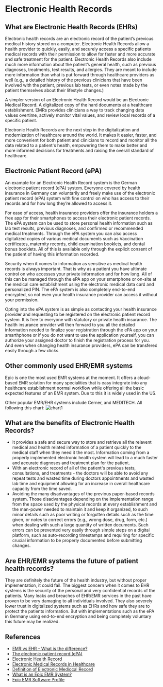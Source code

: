 # Electronic Health Records

## What are Electronic Health Records (EHRs)
Electronic health records are an electronic record of the patient’s previous medical history stored on a computer. Electronic Health Records allow a health provider to quickly, easily, and securely access a specific patients medical records with their permission to allow for faster and more accurate and safe treatment for the patient. Electronic Health Records also include much more information about the patient’s general health, such as previous diagnoses, treatments, test results, and allergies. They are meant to include more information than what is put forward through healthcare providers as well (e.g., a detailed history of the previous clinicians that have been involved with the patient, previous lab tests, or even notes made by the patient themselves about their lifestyle changes.)

A simpler version of an Electronic Health Record would be an Electronic Medical Record. A digitalized copy of the hard documents at a healthcare establishment. EMRs provides clinicians a way to track changing data values overtime, actively monitor vital values, and review local records of a specific patient.

Electronic Health Records are the next step in the digitalization and modernization of healthcare around the world. It makes it easier, faster, and more convenient for both patient and clinicians to record and monitor all the data related to a patient's health, empowering them to make better and more informed decisions for treatments and raising the overall standard of healthcare. 

## Electronic Patient Record (ePA)
An example for an Electronic Health Record system is the German electronic patient record (ePA) system. Everyone covered by health insurance in Germany can voluntarily and freely make use of the electronic patient record (ePA) system with fine control on who has access to their records and for how long they’re allowed to access it.

For ease of access, health insurance providers offer the insurance holders a free app for their smartphones to access their electronic patient records. The ePA system can be used to store personal health information such as lab test results, previous diagnoses, and confirmed or recommended medical treatments. Through the ePA system you can also access digitalized copies of various medical documents such as Vaccination certificates, maternity records, child examination booklets, and dental bonus booklets. All of this is available only through the explicit consent of the patient of having this information recorded.

Security when it comes to information as sensitive as medical health records is always important. That is why as a patient you have ultimate control on who accesses your private information and for how long. All of this can be managed through the ePA app on your smartphone or on-site at the medical care establishment using the electronic medical data card and personalized PIN. The ePA system is also completely end-to-end encrypted, so not even your health insurance provider can access it without your permission.

Opting into the ePA system is as simple as contacting your health insurance provider and requesting to be registered on the electronic patient record system. It is free to everyone with statutory or private health insurance. The health insurance provider will then forward to you all the detailed information needed to finalize your registration through the ePA app on your smarthphone or if you do not want to use the application yourself, you can authorize your assigned doctor to finish the registration process for you. And even when changing health insurance providers, ePA can be transfered easily through a few clicks.



## Other commonly used EHR/EMR systems
Epic is one the most used EMR systems at the moment. It offers a cloud-based EMR solution for many specialities that is easy integrate into any healthcare establishment normal workflow while offering all the basic expected features of an EMR system. Due to this it is widely used in the US. 

Other popular EMR/EHR systems include Cerner, and MEDITECH. All following this chart:
![chart1](https://i.imgur.com/VkrMklu.png)


## What are the benefits of Electronic Health Records?
-  It provides a safe and secure way to store and retrieve all the relavent medical and health related information of a patient quickly to the medical staff when they need it the most. Information coming from a properly implemented electronic health system will lead to a much faster and accurate diagnoses and treatment plan for the patient.
-  With an electronic record of all of the patient's previous tests, consultations, and treatments - the doctors will be able to avoid any repeat tests and wasted time during doctors appointments and wasted lab time and equipment allowing for an increase in overall healthcare capacity from the time saved.
- Avoiding the many disadvantages of the previous paper-based records system. Those disadvantages depending on the implementation range from the space used by the physical records at every establishment and the man-power needed to maintain it and keep it organized, to such minor details such as poor writing or forgotten details such as the time given, or notes to correct errors (e.g., wrong dose, drug, form, etc.) when dealing with such a large quantity of written documents. Such errors can be prevented very easily through simple steps on a digital platform, such as auto-recording timestamps and requiring for specific crucial information to be properly documented before submitting changes.



## Are EHR/EMR systems the future of patient health records?
They are definitely the future of the health industry, but without proper implementation, it could fail. The biggest concern when it comes to EHR systems is the security of the personal and very confidential records of the patients. Many leaks and breaches of EHR/EMR services in the past have proven to be very damaging to all individuals involved. They also severely lower trust in digitalized systems such as EHRs and how safe they are to protect the patients information. But with implementations such as the ePA in Germany using end-to-end encryption and being completely voluntary this future may be realized.




## References
- [EMR vs EHR - What is the difference?](https://www.healthit.gov/buzz-blog/electronic-health-and-medical-records/emr-vs-ehr-difference)
- [The electronic patient record (ePA)](https://gesund.bund.de/en/the-electronic-patient-record)
- [Electronic Health Record](https://en.wikipedia.org/wiki/Electronic_health_record)
- [Electronic Medical Records in Healthcare](https://www.hhs.gov/sites/default/files/2022-02-17-1300-emr-in-healthcare-tlpwhite.pdf)
- [Definition of Electronic Mediocal Record](https://www.cancer.gov/publications/dictionaries/cancer-terms/def/electronic-medical-record)
- [What is an Epic EMR System?](https://digitalhealth.folio3.com/blog/what-is-an-epic-emr-system/)
- [Epic EMR Software Profile](https://www.ehrinpractice.com/epic-ehr-software-profile-119.html)
